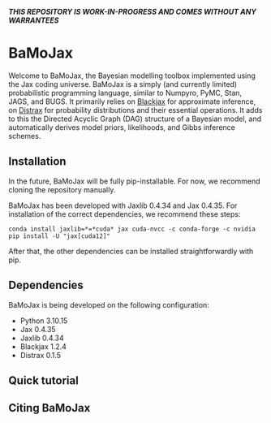 ***THIS REPOSITORY IS WORK-IN-PROGRESS AND COMES WITHOUT ANY WARRANTEES***

# BaMoJax

Welcome to BaMoJax, the Bayesian modelling toolbox implemented using the Jax coding universe. BaMoJax is a simply (and currently limited) probabilistic programming language, similar to Numpyro, PyMC, Stan, JAGS, and BUGS. It primarily relies on [Blackjax](https://blackjax-devs.github.io/blackjax/) for approximate inference, on [Distrax](https://github.com/google-deepmind/distrax) for probability distributions and their essential operations. It adds to this the Directed Acyclic Graph (DAG) structure of a Bayesian model, and automatically derives model priors, likelihoods, and Gibbs inference schemes. 

## Installation

In the future, BaMoJax will be fully pip-installable. For now, we recommend cloning the repository manually. 

BaMoJax has been developed with Jaxlib 0.4.34 and Jax 0.4.35. For installation of the correct dependencies, we recommend these steps:

``` 
conda install jaxlib=*=*cuda* jax cuda-nvcc -c conda-forge -c nvidia
pip install -U "jax[cuda12]"
``` 

After that, the other dependencies can be installed straightforwardly with pip.

## Dependencies

BaMoJax is being developed on the following configuration:
- Python 3.10.15
- Jax 0.4.35
- Jaxlib 0.4.34
- Blackjax 1.2.4
- Distrax 0.1.5


## Quick tutorial

## Citing BaMoJax

